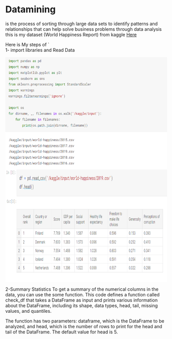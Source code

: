 # Datamining
is the process of sorting through large data sets to identify patterns and relationships that can help solve business problems through data analysis
this is my dataset (World Happiness Report) from kaggle
[Here](https://www.kaggle.com/datasets/unsdsn/world-happiness)


Here is My steps of `                                           
1- import libraries and Read Data

<center><img src="https://github.com/Sura5/Datamining/blob/main/Import%20libraries.png" align="center" height="350"></center>
<center><img src="https://github.com/Sura5/Datamining/blob/main/Read%20data.png" align="center" height="350"></center>


2-Summary Statistics
To get a summary of the numerical columns in the data, you can use the some function.
This code defines a function called check_df that takes a DataFrame as input and prints various information about the DataFrame, including its shape, data types, head, tail, missing values, and quantiles.

The function has two parameters: dataframe, which is the DataFrame to be analyzed, and head, which is the number of rows to print for the head and tail of the DataFrame. The default value for head is 5.



